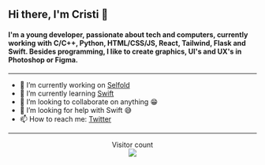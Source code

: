 ## Hi there, I'm Cristi 👋

#### I'm a young developer, passionate about tech and computers, currently working with C/C++, Python, HTML/CSS/JS, React, Tailwind, Flask and Swift. Besides programming, I like to create graphics, UI's and UX's in Photoshop or Figma.

<hr>

- 🔭 I’m currently working on <a href="https://github.com/cristicretu/Selfold">Selfold </a>
- 🌱 I’m currently learning <a href="https://swift.org>">Swift </a>
- 👯 I’m looking to collaborate on anything 😁
- 🤔 I’m looking for help with Swift 😅
- 📫 How to reach me:  <a href="https://twitter.com/cristicrtu"> Twitter </a>

<div align="center">
 <hr>
<p> 
  Visitor count<br>
  <img src="https://profile-counter.glitch.me/cristicretu/count.svg" />
</p>
 </div>
